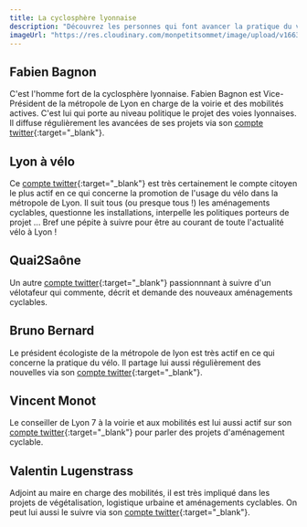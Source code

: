 ```yaml
---
title: La cyclosphère lyonnaise
description: "Découvrez les personnes qui font avancer la pratique du vélo dans la métropole de Lyon."
imageUrl: "https://res.cloudinary.com/monpetitsommet/image/upload/v1663406600/voieslyonnaises/ligne1/ligne1-1_xwdxxi.jpg"
---
```


## Fabien Bagnon
C'est l'homme fort de la cyclosphère lyonnaise. Fabien Bagnon est Vice-Président de la métropole de Lyon en charge de la voirie et des mobilités actives.
C'est lui qui porte au niveau politique le projet des voies lyonnaises.
Il diffuse régulièrement les avancées de ses projets via son [compte twitter](https://twitter.com/Fabien_Bagnon){:target="_blank"}.

## Lyon à vélo
Ce [compte twitter](https://twitter.com/lyonavelo){:target="_blank"} est très certainement le compte citoyen le plus actif en ce qui concerne la promotion de l'usage du vélo dans la métropole de Lyon. Il suit tous (ou presque tous !) les aménagements cyclables, questionne les installations, interpelle les politiques porteurs de projet ... Bref une pépite à suivre pour être au courant de toute l'actualité vélo à Lyon !

## Quai2Saône
Un autre [compte twitter](https://twitter.com/qsaone){:target="_blank"} passionnnant à suivre d'un vélotafeur qui commente, décrit et demande des nouveaux aménagements cyclables.

## Bruno Bernard
Le président écologiste de la métropole de lyon est très actif en ce qui concerne la pratique du vélo.
Il partage lui aussi régulièrement des nouvelles via son [compte twitter](https://twitter.com/brunobernard_fr){:target="_blank"}.

## Vincent Monot
Le conseiller de Lyon 7 à la voirie et aux mobilités est lui aussi actif sur son [compte twitter](https://twitter.com/vincent_monot){:target="_blank"} pour parler des projets d'aménagement cyclable.

## Valentin Lugenstrass
Adjoint au maire en charge des mobilités, il est très impliqué dans les projets de végétalisation, logistique urbaine et aménagements cyclables. On peut lui aussi le suivre via son [compte twitter](https://twitter.com/vlungenstrass){:target="_blank"}.

